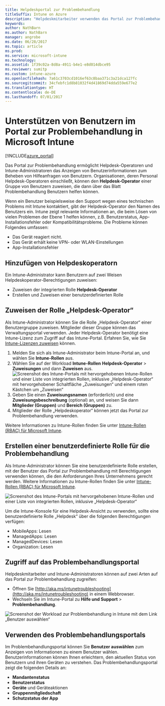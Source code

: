 ```yaml
---
title: Helpdeskportal zur Problembehandlung
titleSuffix: Intune on Azure
description: "Helpdeskmitarbeiter verwenden das Portal zur Problembehandlung, um die technischen Problemen der Benutzer zu lösen."
keywords: 
author: NathBarn
ms.author: NathBarn
manager: angrobe
ms.date: 06/28/2017
ms.topic: article
ms.prod: 
ms.service: microsoft-intune
ms.technology: 
ms.assetid: 1f39c02a-8d8a-4911-b4e1-e8d014dbce95
ms.reviewer: sumitp
ms.custom: intune-azure
ms.openlocfilehash: 7a61c3703cd1016ef63c8baa371c3a21dca127fc
ms.sourcegitcommit: 34cfebfc1d8b81032f4d41869d74dda559e677e2
ms.translationtype: HT
ms.contentlocale: de-DE
ms.lasthandoff: 07/01/2017
---
```

# <a name="help-users-with-the-troubleshooting-portal-in-microsoft-intune"></a>Unterstützen von Benutzern im Portal zur Problembehandlung in Microsoft Intune

[!INCLUDE[azure_portal](./includes/azure_portal.md)]

Das Portal zur Problembehandlung ermöglicht Helpdesk-Operatoren und Intune-Administratoren das Anzeigen von Benutzerinformationen zum Beheben von Hilfeanfragen von Benutzern. Organisationen, deren Personal Helpdesk-Operatoren einschließt, können den **Helpdesk-Operator** einer Gruppe von Benutzern zuweisen, die dann über das Blatt Problembehandlung Benutzern helfen können.

Wenn ein Benutzer beispielsweise den Support wegen eines technischen Problems mit Intune kontaktiert, gibt der Helpdesk-Operator den Namen des Benutzers ein. Intune zeigt relevante Informationen an, die beim Lösen von vielen Problemen der Ebene 1 helfen können, z.B. Benutzerstatus, App-Installationsfehler oder Kompatibilitätsprobleme. Die Probleme können Folgendes umfassen:
- Das Gerät reagiert nicht.
-   Das Gerät erhält keine VPN- oder WLAN-Einstellungen
-   App-Installationsfehler


## <a name="add-help-desk-operators"></a>Hinzufügen von Helpdeskoperatorn
Ein Intune-Administrator kann Benutzern auf zwei Weisen Helpdeskoperator-Berechtigungen zuweisen:
- Zuweisen der integrierten Rolle **Helpdesk-Operator**
- Erstellen und Zuweisen einer benutzerdefinierten Rolle

## <a name="assign-help-desk-operator-role"></a>Zuweisen der Rolle „Helpdesk-Operator“
Als Intune-Administrator können Sie die Rolle „Helpdesk-Operator“ einer Benutzergruppe zuweisen. Mitglieder dieser Gruppe können das Verwaltungsportal verwenden. Jeder Helpdesk-Operator benötigt eine Intune-Lizenz zum Zugriff auf das Intune-Portal. Erfahren Sie, wie Sie [Intune-Lizenzen zuweisen](licenses-assign.md) können.

1. Melden Sie sich als Intune-Administrator beim Intune-Portal an, und wählen Sie **Intune-Rollen** aus.
2. Wählen Sie auf der Workload **Intune-Rollen** **Helpdesk-Operator** > **Zuweisungen** und dann **Zuweisen** aus.
  ![Screenshot des Intune-Portals mit hervorgehobenen Intune-Rollen und einer Liste von integrierten Rollen, inklusive „Helpdesk-Operator“ mit hervorgehobener Schaltfläche „Zuweisungen“ und einem roten Kästchen um „Zuweisen“](./media/help-desk-user-assign.png)
3. Geben Sie einen **Zuweisungsnamen** (erforderlich) und eine **Zuweisungsbeschreibung** (optional) an, und weisen Sie dann **Mitglieder (Gruppen)** und **Bereich (Gruppen)** zu.
4. Mitglieder der Rolle „Helpdeskoperator“ können jetzt das Portal zur Problembehandlung verwenden.

Weitere Informationen zu Intune-Rollen finden Sie unter [Intune-Rollen (RBAC) für Microsoft Intune](role-based-access-control.md).

## <a name="create-a-custom-role-for-troubleshooting"></a>Erstellen einer benutzerdefinierte Rolle für die Problembehandlung
Als Intune-Administrator können Sie eine benutzerdefinierte Rolle erstellen, mit der Benutzer das Portal zur Problembehandlung mit Berechtigungen verwenden können, die den Anforderungen Ihres Unternehmens gerecht werden. Weitere Informationen zu Intune-Rollen finden Sie unter [Intune-Rollen (RBAC) für Microsoft Intune](role-based-access-control.md).

![Screenshot des Intune-Portals mit hervorgehobenen Intune-Rollen und einer Liste von integrierten Rollen, inklusive „Helpdesk-Operator“](./media/help-desk-user-add.png)

Um die Intune-Konsole für eine Helpdesk-Ansicht zu verwenden, sollte eine benutzerdefinierte Rolle „Helpdesk“ über die folgenden Berechtigungen verfügen:
- MobileApps: Lesen
- ManagedApps: Lesen
- ManagedDevices: Lesen
- Organization: Lesen

## <a name="access-the-troubleshooting-portal"></a>Zugriff auf das Problembehandlungsportal

Helpdeskmitarbeiter und Intune-Administratoren können auf zwei Arten auf das Portal zur Problembehandlung zugreifen:
- Öffnen Sie [http://aka.ms/intunetroubleshooting](http://aka.ms/intunetroubleshooting) in einem Webbrowser.
- Wechseln Sie im Intune-Portal zu **Hilfe und Support** > **Problembehandlung**.

![Screenshot der Workload zur Problembehandlung in Intune mit dem Link „Benutzer auswählen“](media/help-desk-user.png)

## <a name="use-the-troubleshooting-portal"></a>Verwenden des Problembehandlungsportals

Im Problembehandlungsportal können Sie **Benutzer auswählen** zum Anzeigen von Informationen zu einem Benutzer wählen. Benutzerinformationen können Ihnen erleichtern, den aktuellen Status von Benutzern und ihren Geräten zu verstehen. Das Problembehandlungsportal zeigt die folgenden Details an:
- **Mandantenstatus**
- **Benutzerstatus**
- **Geräte** und Geräteaktionen
- **Gruppenmitgliedschaft**
- **Schutzstatus der App**
